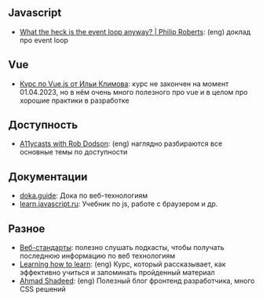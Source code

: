 ## Javascript
* [What the heck is the event loop anyway? | Philip Roberts](https://www.youtube.com/watch?v=8aGhZQkoFbQ): (eng) доклад про event loop

## Vue
* [Курс по Vue.js от Ильи Климова](https://www.youtube.com/playlist?list=PLvTBThJr861yMBhpKafII3HZLAYujuNWw): курс не закончен на момент 01.04.2023, но в нём очень много полезного про vue и в целом про хорошие практики в разработке

## Доступность
* [A11ycasts with Rob Dodson](https://www.youtube.com/playlist?list=PLNYkxOF6rcICWx0C9LVWWVqvHlYJyqw7g): (eng) наглядно разбираются все основные темы по доступности

## Документации
* [doka.guide](https://doka.guide): Дока по веб-технологиям
* [learn.javascript.ru](https://learn.javascript.ru): Учебник по js, работе с браузером и др.

## Разное
* [Веб-стандарты](https://web-standards.ru): полезно слушать подкасты, чтобы получать последнюю информацию по веб технологиям
* [Learning how to learn](https://www.coursera.org/learn/learning-how-to-learn): (eng) Курс, который рассказывает, как эффективно учиться и запоминать пройденный материал
* [Ahmad Shadeed](https://ishadeed.com/articles): (eng) Полезный блог фронтенд разработчика, много CSS решений
